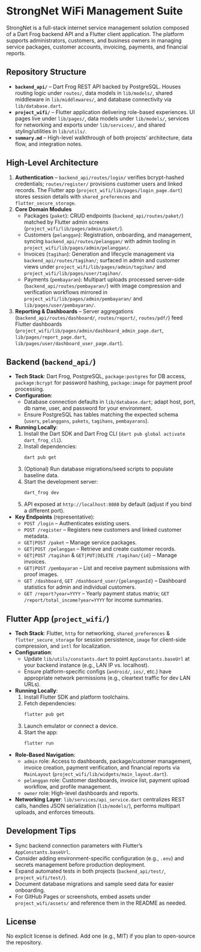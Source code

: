 # StrongNet WiFi Management Suite

StrongNet is a full-stack internet service management solution composed of a Dart Frog backend API and a Flutter client application. The platform supports administrators, customers, and business owners in managing service packages, customer accounts, invoicing, payments, and financial reports.

## Repository Structure
- **`backend_api/`** – Dart Frog REST API backed by PostgreSQL. Houses routing logic under `routes/`, data models in `lib/models/`, shared middleware in `lib/middlewares/`, and database connectivity via `lib/database.dart`.
- **`project_wifi/`** – Flutter application delivering role-based experiences. UI pages live under `lib/pages/`, data models under `lib/models/`, services for networking and exports under `lib/services/`, and shared styling/utilities in `lib/utils/`.
- **`summary.md`** – High-level walkthrough of both projects’ architecture, data flow, and integration notes.

## High-Level Architecture
1. **Authentication** – `backend_api/routes/login/` verifies bcrypt-hashed credentials; `routes/register/` provisions customer users and linked records. The Flutter app (`project_wifi/lib/pages/login_page.dart`) stores session details with `shared_preferences` and `flutter_secure_storage`.
2. **Core Domain Modules**
   - Packages (`paket`): CRUD endpoints (`backend_api/routes/paket/`) matched by Flutter admin screens (`project_wifi/lib/pages/admin/paket/`).
   - Customers (`pelanggan`): Registration, onboarding, and management, syncing `backend_api/routes/pelanggan/` with admin tooling in `project_wifi/lib/pages/admin/pelanggan/`.
   - Invoices (`tagihan`): Generation and lifecycle management via `backend_api/routes/tagihan/`; surfaced in admin and customer views under `project_wifi/lib/pages/admin/tagihan/` and `project_wifi/lib/pages/user/tagihan/`.
   - Payments (`pembayaran`): Multipart uploads processed server-side (`backend_api/routes/pembayaran/`) with image compression and verification workflows mirrored in `project_wifi/lib/pages/admin/pembayaran/` and `lib/pages/user/pembayaran/`.
3. **Reporting & Dashboards** – Server aggregations (`backend_api/routes/dashboard/`, `routes/report/`, `routes/pdf/`) feed Flutter dashboards (`project_wifi/lib/pages/admin/dashboard_admin_page.dart`, `lib/pages/report_page.dart`, `lib/pages/user/dashboard_user_page.dart`).

## Backend (`backend_api/`)
- **Tech Stack**: Dart Frog, PostgreSQL, `package:postgres` for DB access, `package:bcrypt` for password hashing, `package:image` for payment proof processing.
- **Configuration**:
  - Database connection defaults in `lib/database.dart`; adapt host, port, db name, user, and password for your environment.
  - Ensure PostgreSQL has tables matching the expected schema (`users`, `pelanggans`, `pakets`, `tagihans`, `pembayarans`).
- **Running Locally**:
  1. Install the Dart SDK and Dart Frog CLI (`dart pub global activate dart_frog_cli`).
  2. Install dependencies:
     ```bash
     dart pub get
     ```
  3. (Optional) Run database migrations/seed scripts to populate baseline data.
  4. Start the development server:
     ```bash
     dart_frog dev
     ```
  5. API exposed at `http://localhost:8080` by default (adjust if you bind a different port).
- **Key Endpoints** (representative):
  - `POST /login` – Authenticates existing users.
  - `POST /register` – Registers new customers and linked customer metadata.
  - `GET|POST /paket` – Manage service packages.
  - `GET|POST /pelanggan` – Retrieve and create customer records.
  - `GET|POST /tagihan` & `GET|PUT|DELETE /tagihan/{id}` – Manage invoices.
  - `GET|POST /pembayaran` – List and receive payment submissions with proof images.
  - `GET /dashboard`, `GET /dashboard_user/{pelangganId}` – Dashboard statistics for admin and individual customers.
  - `GET /report?year=YYYY` – Yearly payment status matrix; `GET /report/total_income?year=YYYY` for income summaries.

## Flutter App (`project_wifi/`)
- **Tech Stack**: Flutter, `http` for networking, `shared_preferences` & `flutter_secure_storage` for session persistence, `image` for client-side compression, and `intl` for localization.
- **Configuration**:
  - Update `lib/utils/constants.dart` to point `AppConstants.baseUrl` at your backend instance (e.g., LAN IP vs. localhost).
  - Ensure platform-specific configs (`android/`, `ios/`, etc.) have appropriate network permissions (e.g., cleartext traffic for dev LAN URLs).
- **Running Locally**:
  1. Install Flutter SDK and platform toolchains.
  2. Fetch dependencies:
     ```bash
     flutter pub get
     ```
  3. Launch emulator or connect a device.
  4. Start the app:
     ```bash
     flutter run
     ```
- **Role-Based Navigation**:
  - `admin` role: Access to dashboards, package/customer management, invoice creation, payment verification, and financial reports via `MainLayout` (`project_wifi/lib/widgets/main_layout.dart`).
  - `pelanggan` role: Customer dashboards, invoice list, payment upload workflow, and profile management.
  - `owner` role: High-level dashboards and reports.
- **Networking Layer**: `lib/services/api_service.dart` centralizes REST calls, handles JSON serialization (`lib/models/`), performs multipart uploads, and enforces timeouts.

## Development Tips
- Sync backend connection parameters with Flutter’s `AppConstants.baseUrl`.
- Consider adding environment-specific configuration (e.g., `.env`) and secrets management before production deployment.
- Expand automated tests in both projects (`backend_api/test/`, `project_wifi/test/`).
- Document database migrations and sample seed data for easier onboarding.
- For GitHub Pages or screenshots, embed assets under `project_wifi/assets/` and reference them in the README as needed.

## License
No explicit license is defined. Add one (e.g., MIT) if you plan to open-source the repository.
